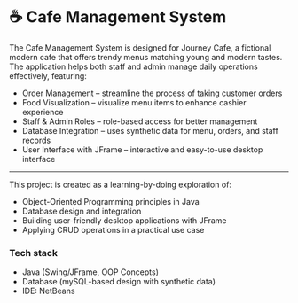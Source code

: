 # ☕ Cafe Management System
The Cafe Management System is designed for Journey Cafe, a fictional modern cafe that offers trendy menus matching young and modern tastes. The application helps both staff and admin manage daily operations effectively, featuring:

- Order Management – streamline the process of taking customer orders
- Food Visualization – visualize menu items to enhance cashier experience
- Staff & Admin Roles – role-based access for better management
- Database Integration – uses synthetic data for menu, orders, and staff records
- User Interface with JFrame – interactive and easy-to-use desktop interface

---
This project is created as a learning-by-doing exploration of:
- Object-Oriented Programming principles in Java
- Database design and integration
- Building user-friendly desktop applications with JFrame
- Applying CRUD operations in a practical use case

### Tech stack
- Java (Swing/JFrame, OOP Concepts)
- Database (mySQL-based design with synthetic data)
- IDE: NetBeans
